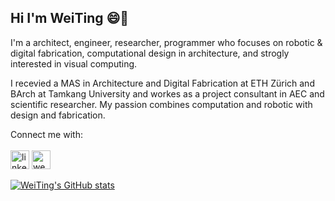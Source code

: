 ## Hi I'm WeiTing 😄👋

I'm a architect, engineer, researcher, programmer who focuses on robotic & digital fabrication, computational design in architecture, and strogly interested in visual computing.

I recevied a MAS in Architecture and Digital Fabrication at ETH Zürich and BArch at Tamkang University and workes as a project consultant in AEC and scientific 
researcher. My passion combines computation and robotic with design and fabrication.



Connect me with: <br>
<br>
[<img src='https://cdn.jsdelivr.net/npm/simple-icons@3.0.1/icons/linkedin.svg' alt='linkedin' height='30'>](https://www.linkedin.com/in/chen-weiting/)
[<img src='https://cdn.jsdelivr.net/npm/simple-icons@3.0.1/icons/icloud.svg' alt='website' height='30'>](https://weitingworks.com/) 

[![WeiTing's GitHub stats](https://github-readme-stats.vercel.app/api?username=anuraghazra)](https://github.com/anuraghazra/github-readme-stats)


<!--
**WeiTing1991/WeiTing1991** is a ✨ _special_ ✨ repository because its `README.md` (this file) appears on your GitHub profile.
Generator:
https://arturssmirnovs.github.io/github-profile-readme-generator/

Currently, I'm a scientific assistant at the Chair of Digital Building Technologies, Institute of Technology in Architecture (ITA) of ETH Zürich.


Here are some ideas to get you started:

- 🔭 I’m currently working on ...
- 🌱 I’m currently learning ...
- 👯 I’m looking to collaborate on ...
- 🤔 I’m looking for help with ...
- 💬 Ask me about ...
- 📫 How to reach me: ...
- 😄 Pronouns: ...
- ⚡ Fun fact: ...
-->
